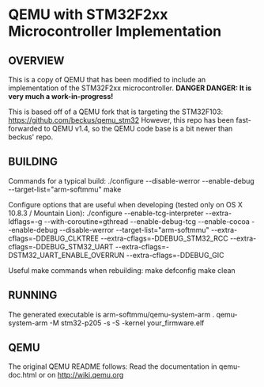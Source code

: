 # QEMU with STM32F2xx Microcontroller Implementation

## OVERVIEW
This is a copy of QEMU that has been modified to include an implementation of the STM32F2xx microcontroller.
__DANGER DANGER: It is very much a work-in-progress!__

This is based off of a QEMU fork that is targeting the STM32F103: https://github.com/beckus/qemu_stm32
However, this repo has been fast-forwarded to QEMU v1.4, so the QEMU code base is a bit newer than beckus' repo.

## BUILDING

Commands for a typical build:
        ./configure --disable-werror --enable-debug --target-list="arm-softmmu"
        make

Configure options that are useful when developing (tested only on OS X 10.8.3 / Mountain Lion):
        ./configure --enable-tcg-interpreter --extra-ldflags=-g --with-coroutine=gthread --enable-debug-tcg --enable-cocoa --enable-debug --disable-werror --target-list="arm-softmmu" --extra-cflags=-DDEBUG_CLKTREE --extra-cflags=-DDEBUG_STM32_RCC --extra-cflags=-DDEBUG_STM32_UART --extra-cflags=-DSTM32_UART_ENABLE_OVERRUN --extra-cflags=-DDEBUG_GIC

Useful make commands when rebuilding:
        make defconfig
        make clean

## RUNNING
The generated executable is arm-softmmu/qemu-system-arm .
        qemu-system-arm -M stm32-p205 -s -S -kernel your_firmware.elf

## QEMU
The original QEMU README follows:
Read the documentation in qemu-doc.html or on http://wiki.qemu.org
